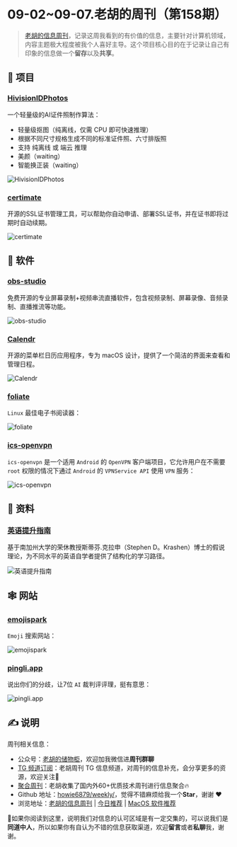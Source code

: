 # 09-02~09-07.老胡的周刊（第158期）

> [老胡的信息周刊](https://weekly.howie6879.com/)，记录这周我看到的有价值的信息，主要针对计算机领域，内容主题极大程度被我个人喜好主导。这个项目核心目的在于记录让自己有印象的信息做一个**留存**以及**共享**。

## 🎯 项目

### [HivisionIDPhotos](https://github.com/Zeyi-Lin/HivisionIDPhotos)

一个轻量级的AI证件照制作算法：

- 轻量级抠图（纯离线，仅需 CPU 即可快速推理）
- 根据不同尺寸规格生成不同的标准证件照、六寸排版照
- 支持 纯离线 或 端云 推理
- 美颜（waiting）
- 智能换正装（waiting）

![HivisionIDPhotos](https://images-1252557999.file.myqcloud.com/uPic/gPE06c.png)

### [certimate](https://github.com/usual2970/certimate)

开源的SSL证书管理工具，可以帮助你自动申请、部署SSL证书，并在证书即将过期时自动续期。

![certimate](https://images-1252557999.file.myqcloud.com/uPic/W29Eof.png)

## 🤖 软件

### [obs-studio](https://github.com/obsproject/obs-studio)

免费开源的专业屏幕录制+视频串流直播软件，包含视频录制、屏幕录像、音频录制、直播推流等功能。

![obs-studio](https://images-1252557999.file.myqcloud.com/uPic/2asRCI.png)

### [Calendr](https://github.com/pakerwreah/Calendr)

开源的菜单栏日历应用程序，专为 macOS 设计，提供了一个简洁的界面来查看和管理日程。

![Calendr](https://images-1252557999.file.myqcloud.com/uPic/TsGyZ0.png)

### [foliate](https://github.com/johnfactotum/foliate)

`Linux` 最佳电子书阅读器：

![foliate](https://images-1252557999.file.myqcloud.com/uPic/BAy1B7.png)

### [ics-openvpn](https://github.com/schwabe/ics-openvpn)

`ics-openvpn` 是一个适用 `Android`  的 `OpenVPN` 客户端项目，它允许用户在不需要 `root` 权限的情况下通过 `Android` 的 `VPNService API` 使用 `VPN` 服务：

![ics-openvpn](https://images-1252557999.file.myqcloud.com/uPic/g0QLis.png)

## 👀 资料

### [英语提升指南](https://vvyst0z7tes.feishu.cn/wiki/HQuawZepyiwNiNkImw6c00IXnmc)

基于南加州大学的荣休教授斯蒂芬.克拉申（Stephen D。Krashen）博士的假说理论，为不同水平的英语自学者提供了结构化的学习路径。

![英语提升指南](https://images-1252557999.file.myqcloud.com/uPic/uxM2zV.png)

## 🕸 网站

### [emojispark](https://emojispark.com/)

`Emoji` 搜索网站：

![emojispark](https://images-1252557999.file.myqcloud.com/uPic/d8ed41.png)

### [pingli.app](https://www.pingli.app/)

说出你们的分歧，让7位 `AI` 裁判评评理，挺有意思：

![pingli.app](https://images-1252557999.file.myqcloud.com/uPic/1gX0NC.png)

## ✍️ 说明

周刊相关信息：

- 公众号：[老胡的储物柜](https://images-1252557999.file.myqcloud.com/uPic/ETIbMe.jpg)，欢迎加我微信进**周刊群聊**
- [TG 频道订阅](https://t.me/howie_weekly)：老胡周刊 TG 信息频道，对周刊的信息补充，会分享更多的资源，欢迎关注👏
- [聚合周刊](https://www.fre321.com/weekly)：老胡收集了国内外60+优质技术周刊进行信息聚合🔥
- Github 地址：[howie6879/weekly/](https://github.com/howie6879/weekly/)，觉得不错麻烦给我一个**Star**，谢谢 ❤️
- 浏览地址：[老胡的信息周刊](https://weekly.howie6879.com) | [今日推荐](https://weekly.howie6879.com/recommend/index.html) | [MacOS 软件推荐](https://weekly.howie6879.com/soft/mac.html)

🙌如果你阅读到这里，说明我们对信息的认可区域是有一定交集的，可以说我们是**同道中人**，所以如果你有自认为不错的信息获取渠道，欢迎**留言**或者**私聊**我，谢谢。
